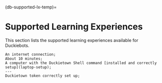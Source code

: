 (db-supported-lx-temp)=
# Supported Learning Experiences 

This section lists the supported learning experiences available for Duckiebots.

```{needget}
An internet connection;
About 10 minutes;
A computer with the Duckietown Shell command [installed and correctly setup](laptop-setup);
---
Duckietown token correctly set up;
```

```{tableofcontents}
```
